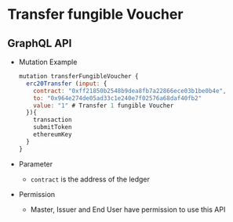 
# Transfer fungible Voucher

## GraphQL API

- Mutation Example
  ```javascript
  mutation transferFungibleVoucher {
    erc20Transfer (input: {
      contract: "0xff21850b2548b9dea8fb7a22866ece03b1be0b4e",
      to: "0x964e274de05ad33c1e240e7f02576a68daf40fb2"
      value: "1" # Transfer 1 fungible Voucher
    }){
      transaction
      submitToken
      ethereumKey
    }
  }
  ```

- Parameter
  - `contract` is the address of the ledger

- Permission
  - Master, Issuer and End User have permission to use this API